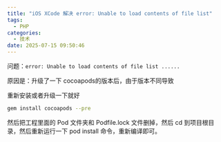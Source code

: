 ```yaml
---
title: "iOS XCode 解决 error: Unable to load contents of file list"
tags:
  - PHP
categories:
  - 技术
date: 2025-07-15 09:50:46
---
```


问题：`error: Unable to load contents of file list ......`

原因是：升级了一下 cocoapods的版本后，由于版本不同导致

重新安装或者升级一下就好

```bash
gem install cocoapods --pre
```

然后把工程里面的 Pod 文件夹和 Podfile.lock 文件删掉，然后 cd 到项目根目录，然后重新运行一下 pod install 命令，重新编译即可。
